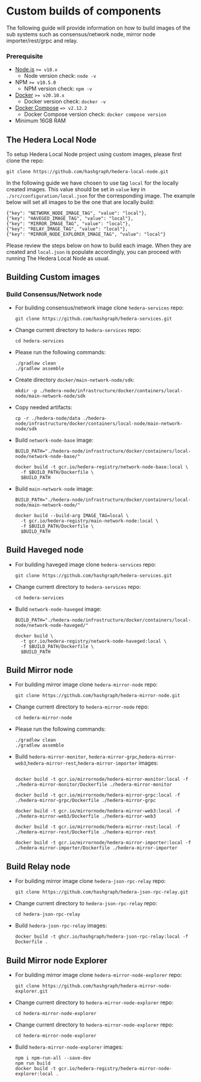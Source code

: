 # Custom builds  of components


The following guide will provide information on how to build images of the sub systems such as consensus/network node, mirror node importer/rest/grpc and relay.

### Prerequisite

- [Node.js](https://nodejs.org/) `>= v18.x`
  - Node version check: `node -v`
- NPM `>= v10.5.0`
  - NPM version check: `npm -v`
- [Docker](https://www.docker.com/) `>= v20.10.x`
  - Docker version check: `docker -v`
- [Docker Compose](https://docs.docker.com/compose/) `=> v2.12.2`
  - Docker Compose version check: `docker compose version`
- Minimum 16GB RAM


## The Hedera Local Node
To setup Hedera Local Node project using custom images, please first clone the repo:

```
git clone https://github.com/hashgraph/hedera-local-node.git
```

In the following guide we have chosen to use tag `local` for the locally created images. This value should be set in `value` key in `./src/configuration/local.json` for the corresponding image. The example below will set all images to be the one that are locally build:

```
{"key": "NETWORK_NODE_IMAGE_TAG", "value": "local"},
{"key": "HAVEGED_IMAGE_TAG", "value": "local"},
{"key": "MIRROR_IMAGE_TAG", "value": "local"},
{"key": "RELAY_IMAGE_TAG", "value": "local"},
{"key": "MIRROR_NODE_EXPLORER_IMAGE_TAG", "value": "local"}
```

Please review the steps below on how to build each image. When they are created and `local.json` is populate accordingly, you can proceed with running The Hedera Local Node as usual.

## Building Custom images
### Build Consensus/Network node

  - For building consensus/network image clone `hedera-services` repo:
    ```
    git clone https://github.com/hashgraph/hedera-services.git
    ```

 - Change current directory to `hedera-services` repo:
    ```
    cd hedera-services
    ```

- Please run the following commands:
  ```
  ./gradlew clean
  ./gradlew assemble
  ```

 - Create directory `docker/main-network-node/sdk`:
    ```
    mkdir -p ./hedera-node/infrastructure/docker/containers/local-node/main-network-node/sdk
    ```

 - Copy needed artifacts:
    ```
    cp -r ./hedera-node/data ./hedera-node/infrastructure/docker/containers/local-node/main-network-node/sdk
    ```

 - Build `network-node-base` image:
    ```
    BUILD_PATH="./hedera-node/infrastructure/docker/containers/local-node/network-node-base/"

    docker build -t gcr.io/hedera-registry/network-node-base:local \
      -f $BUILD_PATH/Dockerfile \
      $BUILD_PATH
    ```

 - Build `main-network-node` image:
    ```
    BUILD_PATH="./hedera-node/infrastructure/docker/containers/local-node/main-network-node/"

    docker build --build-arg IMAGE_TAG=local \
      -t gcr.io/hedera-registry/main-network-node:local \
      -f $BUILD_PATH/Dockerfile \
      $BUILD_PATH
    ```

## Build Haveged node
  - For building haveged image clone `hedera-services` repo:

    ```
    git clone https://github.com/hashgraph/hedera-services.git
    ```

 - Change current directory to `hedera-services` repo:

    ```
    cd hedera-services
    ```
  
  - Build `network-node-haveged` image:

    ```
    BUILD_PATH="./hedera-node/infrastructure/docker/containers/local-node/network-node-haveged/"

    docker build \
      -t gcr.io/hedera-registry/network-node-haveged:local \
      -f $BUILD_PATH/Dockerfile \
      $BUILD_PATH
    ```

## Build Mirror node
  - For building mirror image clone `hedera-mirror-node` repo:
    
    ```
    git clone https://github.com/hashgraph/hedera-mirror-node.git
    ```

  - Change current directory to `hedera-mirror-node` repo:
    
    ```
    cd hedera-mirror-node
    ```

  - Please run the following commands:
    
    ```
    ./gradlew clean
    ./gradlew assemble
    ```

  - Build `hedera-mirror-monitor`, `hedera-mirror-grpc`,`hedera-mirror-web3`,`hedera-mirror-rest`,`hedera-mirror-importer` images:

    ```
  
    docker build -t gcr.io/mirrornode/hedera-mirror-monitor:local -f ./hedera-mirror-monitor/Dockerfile ./hedera-mirror-monitor

    docker build -t gcr.io/mirrornode/hedera-mirror-grpc:local -f ./hedera-mirror-grpc/Dockerfile ./hedera-mirror-grpc

    docker build -t gcr.io/mirrornode/hedera-mirror-web3:local -f ./hedera-mirror-web3/Dockerfile ./hedera-mirror-web3

    docker build -t gcr.io/mirrornode/hedera-mirror-rest:local -f ./hedera-mirror-rest/Dockerfile ./hedera-mirror-rest

    docker build -t gcr.io/mirrornode/hedera-mirror-importer:local -f ./hedera-mirror-importer/Dockerfile ./hedera-mirror-importer
    ```

## Build Relay node
  - For building mirror image clone `hedera-json-rpc-relay` repo:

    ```
    git clone https://github.com/hashgraph/hedera-json-rpc-relay.git
    ```

  - Change current directory to `hedera-json-rpc-relay` repo:

    ```
    cd hedera-json-rpc-relay
    ```

  - Build `hedera-json-rpc-relay` images:

    ```
    docker build -t ghcr.io/hashgraph/hedera-json-rpc-relay:local -f Dockerfile .
    ```

## Build Mirror node Explorer
  - For building mirror image clone `hedera-mirror-node-explorer` repo:

    ```
    git clone https://github.com/hashgraph/hedera-mirror-node-explorer.git
    ```

  - Change current directory to `hedera-mirror-node-explorer` repo:

    ```
    cd hedera-mirror-node-explorer
    ```

  - Change current directory to `hedera-mirror-node-explorer` repo:

    ```
    cd hedera-mirror-node-explorer
    ```

  - Build `hedera-mirror-node-explorer` images:

    ```
    npm i npm-run-all --save-dev
    npm run build
    docker build -t gcr.io/hedera-registry/hedera-mirror-node-explorer:local .
    ```





